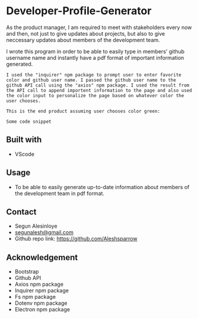 # Developer-Profile-Generator
As the product manager, I am required to meet with stakeholders every now and then, not just to give updates about projects, but also to give neccessary updates about members of the development team.

I wrote this program in order to be able to easily type in members' github username name and instantly have a pdf format of important information generated.

    I used the "inquirer" npm package to prompt user to enter favorite color and github user name. I passed the github user name to the github API call using the "axios" npm package. I used the result from the API call to append importent information to the page and also used the color input to personalize the page based on whatever color the user chooses.

    This is the end product assuming user chooses color green:

    Some code snippet

   

## Built with
* VScode


## Usage
* To be able to easily generate up-to-date information about members of the development team in pdf format.

## Contact
* Segun Alesinloye 
* segunalesh@gmail.com 
* Github repo link: https://github.com/Aleshsparrow

## Acknowledgement
* Bootstrap
* Github API
* Axios npm package
* Inquirer npm package
* Fs npm package
* Dotenv npm package
* Electron npm package
